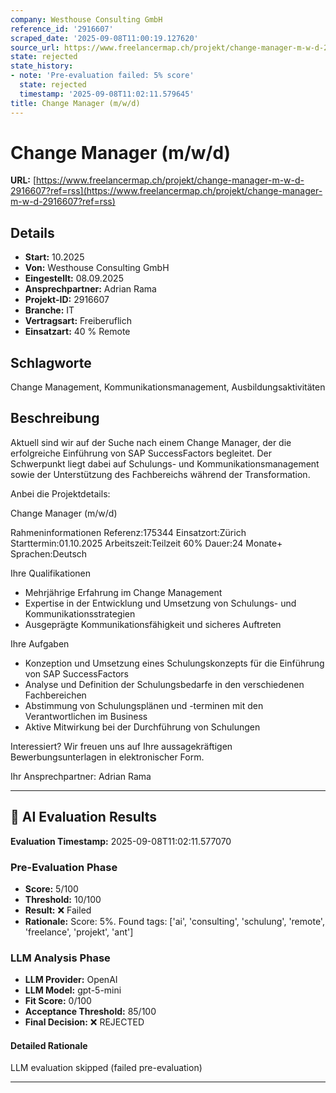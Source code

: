 ```yaml
---
company: Westhouse Consulting GmbH
reference_id: '2916607'
scraped_date: '2025-09-08T11:00:19.127620'
source_url: https://www.freelancermap.ch/projekt/change-manager-m-w-d-2916607?ref=rss
state: rejected
state_history:
- note: 'Pre-evaluation failed: 5% score'
  state: rejected
  timestamp: '2025-09-08T11:02:11.579645'
title: Change Manager (m/w/d)
---
```



# Change Manager (m/w/d)
**URL:** [https://www.freelancermap.ch/projekt/change-manager-m-w-d-2916607?ref=rss](https://www.freelancermap.ch/projekt/change-manager-m-w-d-2916607?ref=rss)
## Details
- **Start:** 10.2025
- **Von:** Westhouse Consulting GmbH
- **Eingestellt:** 08.09.2025
- **Ansprechpartner:** Adrian Rama
- **Projekt-ID:** 2916607
- **Branche:** IT
- **Vertragsart:** Freiberuflich
- **Einsatzart:** 40
                                                % Remote

## Schlagworte
Change Management, Kommunikationsmanagement, Ausbildungsaktivitäten

## Beschreibung
Aktuell sind wir auf der Suche nach einem Change Manager, der die erfolgreiche Einführung von SAP SuccessFactors begleitet. Der Schwerpunkt liegt dabei auf Schulungs- und Kommunikationsmanagement sowie der Unterstützung des Fachbereichs während der Transformation.

Anbei die Projektdetails:

Change Manager (m/w/d)

Rahmeninformationen
Referenz:175344
Einsatzort:Zürich
Starttermin:01.10.2025
Arbeitszeit:Teilzeit 60%
Dauer:24 Monate+
Sprachen:Deutsch

Ihre Qualifikationen
- Mehrjährige Erfahrung im Change Management
- Expertise in der Entwicklung und Umsetzung von Schulungs- und Kommunikationsstrategien
- Ausgeprägte Kommunikationsfähigkeit und sicheres Auftreten

Ihre Aufgaben
- Konzeption und Umsetzung eines Schulungskonzepts für die Einführung von SAP SuccessFactors
- Analyse und Definition der Schulungsbedarfe in den verschiedenen Fachbereichen
- Abstimmung von Schulungsplänen und -terminen mit den Verantwortlichen im Business
- Aktive Mitwirkung bei der Durchführung von Schulungen

Interessiert?
Wir freuen uns auf Ihre aussagekräftigen Bewerbungsunterlagen in elektronischer Form.

Ihr Ansprechpartner:
Adrian Rama

---

## 🤖 AI Evaluation Results

**Evaluation Timestamp:** 2025-09-08T11:02:11.577070

### Pre-Evaluation Phase
- **Score:** 5/100
- **Threshold:** 10/100
- **Result:** ❌ Failed
- **Rationale:** Score: 5%. Found tags: ['ai', 'consulting', 'schulung', 'remote', 'freelance', 'projekt', 'ant']

### LLM Analysis Phase
- **LLM Provider:** OpenAI
- **LLM Model:** gpt-5-mini
- **Fit Score:** 0/100
- **Acceptance Threshold:** 85/100
- **Final Decision:** ❌ REJECTED

#### Detailed Rationale
LLM evaluation skipped (failed pre-evaluation)

---
